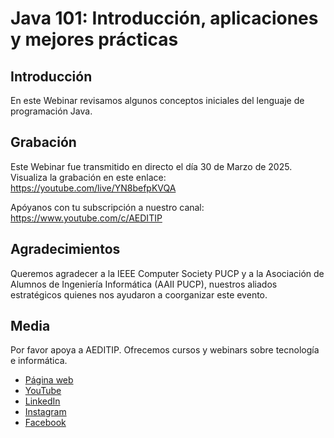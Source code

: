 # Java 101: Introducción, aplicaciones y mejores prácticas

## Introducción
En este Webinar revisamos algunos conceptos iniciales del lenguaje de programación Java.

## Grabación
Este Webinar fue transmitido en directo el día 30 de Marzo de 2025.
Visualiza la grabación en este enlace: https://youtube.com/live/YN8befpKVQA

Apóyanos con tu subscripción a nuestro canal: https://www.youtube.com/c/AEDITIP

## Agradecimientos
Queremos agradecer a la IEEE Computer Society PUCP y a la Asociación de Alumnos de Ingeniería Informática (AAII PUCP), nuestros aliados estratégicos quienes nos ayudaron a coorganizar este evento.

## Media
Por favor apoya a AEDITIP. Ofrecemos cursos y webinars sobre tecnología e informática.
- [Página web](https://www.aeditip.com)
- [YouTube](https://www.youtube.com/c/AEDITIP)
- [LinkedIn](https://www.linkedin.com/company/AEDITIP/)
- [Instagram](https://www.instagram.com/aeditip)
- [Facebook](https://www.facebook.com/aeditip)
